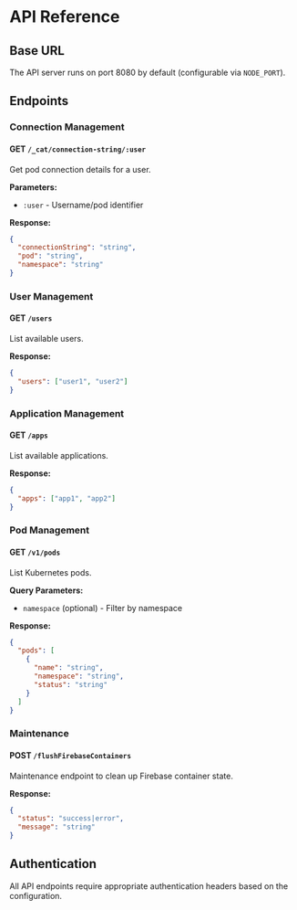 # API Reference

## Base URL
The API server runs on port 8080 by default (configurable via `NODE_PORT`).

## Endpoints

### Connection Management

#### GET `/_cat/connection-string/:user`
Get pod connection details for a user.

**Parameters:**
- `:user` - Username/pod identifier

**Response:**
```json
{
  "connectionString": "string",
  "pod": "string",
  "namespace": "string"
}
```

### User Management

#### GET `/users`
List available users.

**Response:**
```json
{
  "users": ["user1", "user2"]
}
```

### Application Management

#### GET `/apps`
List available applications.

**Response:**
```json
{
  "apps": ["app1", "app2"]
}
```

### Pod Management

#### GET `/v1/pods`
List Kubernetes pods.

**Query Parameters:**
- `namespace` (optional) - Filter by namespace

**Response:**
```json
{
  "pods": [
    {
      "name": "string",
      "namespace": "string",
      "status": "string"
    }
  ]
}
```

### Maintenance

#### POST `/flushFirebaseContainers`
Maintenance endpoint to clean up Firebase container state.

**Response:**
```json
{
  "status": "success|error",
  "message": "string"
}
```

## Authentication
All API endpoints require appropriate authentication headers based on the configuration.

